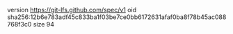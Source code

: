version https://git-lfs.github.com/spec/v1
oid sha256:12b6e783adf45c833ba1f03be7ce0bb6172631afaf0ba8f78b45ac088768f3c0
size 94
